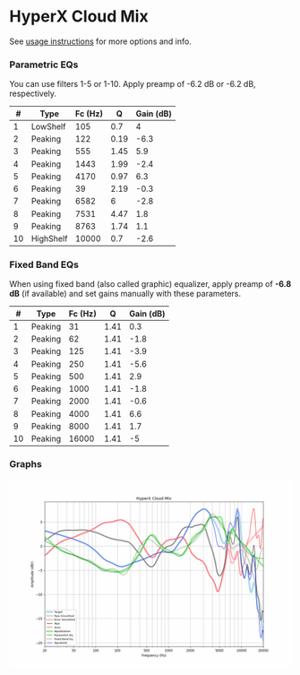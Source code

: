 # HyperX Cloud Mix
See [usage instructions](https://github.com/jaakkopasanen/AutoEq#usage) for more options and info.

### Parametric EQs
You can use filters 1-5 or 1-10. Apply preamp of -6.2 dB or -6.2 dB, respectively.

|   # | Type      |   Fc (Hz) |    Q |   Gain (dB) |
|-----|-----------|-----------|------|-------------|
|   1 | LowShelf  |       105 | 0.7  |         4   |
|   2 | Peaking   |       122 | 0.19 |        -6.3 |
|   3 | Peaking   |       555 | 1.45 |         5.9 |
|   4 | Peaking   |      1443 | 1.99 |        -2.4 |
|   5 | Peaking   |      4170 | 0.97 |         6.3 |
|   6 | Peaking   |        39 | 2.19 |        -0.3 |
|   7 | Peaking   |      6582 | 6    |        -2.8 |
|   8 | Peaking   |      7531 | 4.47 |         1.8 |
|   9 | Peaking   |      8763 | 1.74 |         1.1 |
|  10 | HighShelf |     10000 | 0.7  |        -2.6 |

### Fixed Band EQs
When using fixed band (also called graphic) equalizer, apply preamp of **-6.8 dB** (if available) and set gains manually with these parameters.

|   # | Type    |   Fc (Hz) |    Q |   Gain (dB) |
|-----|---------|-----------|------|-------------|
|   1 | Peaking |        31 | 1.41 |         0.3 |
|   2 | Peaking |        62 | 1.41 |        -1.8 |
|   3 | Peaking |       125 | 1.41 |        -3.9 |
|   4 | Peaking |       250 | 1.41 |        -5.6 |
|   5 | Peaking |       500 | 1.41 |         2.9 |
|   6 | Peaking |      1000 | 1.41 |        -1.8 |
|   7 | Peaking |      2000 | 1.41 |        -0.6 |
|   8 | Peaking |      4000 | 1.41 |         6.6 |
|   9 | Peaking |      8000 | 1.41 |         1.7 |
|  10 | Peaking |     16000 | 1.41 |        -5   |

### Graphs
![](./HyperX%20Cloud%20Mix.png)
